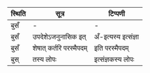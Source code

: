 | स्थिति | सूत्र | टिप्पणी |
| ----- | ------- | ------ |
| बुसँ | - | - |
| बुसँ | उपदेशेऽजनुनासिक इत् | अँ-इत्यस्य इत्संज्ञा |
| बुसँ | शेषात् कर्तरि परस्मैपदम् | इति परस्मैपदम् |
| बुस् | तस्य लोपः | इत्संज्ञकस्य लोपः |
